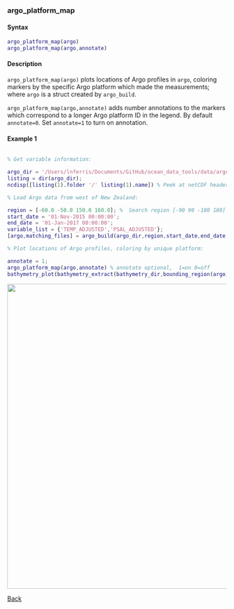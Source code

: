 ### argo_platform_map

#### Syntax

```Matlab
argo_platform_map(argo)
argo_platform_map(argo,annotate)
```
#### Description

``argo_platform_map(argo)`` plots locations of Argo profiles in ``argo``, coloring markers by the specific Argo platform which made the measurements; where ``argo`` is a struct created by ``argo_build``.

``argo_platform_map(argo,annotate)`` adds number annotations to the markers which correspond to a longer Argo platform ID in the legend. By default ``annotate=0``. Set ``annotate=1`` to turn on annotation.


#### Example 1

```Matlab

% Get variable information:

argo_dir = '/Users/lnferris/Documents/GitHub/ocean_data_tools/data/argo/*profiles*.nc';
listing = dir(argo_dir); 
ncdisp([listing(1).folder '/' listing(1).name]) % Peek at netCDF header info to inform choice of variable_list.

% Load Argo data from west of New Zealand:

region = [-60.0 -50.0 150.0 160.0]; %  Search region [-90 90 -180 180]
start_date = '01-Nov-2015 00:00:00';
end_date = '01-Jan-2017 00:00:00';
variable_list = {'TEMP_ADJUSTED','PSAL_ADJUSTED'};
[argo,matching_files] = argo_build(argo_dir,region,start_date,end_date,variable_list);

% Plot locations of Argo profiles, coloring by unique platform:

annotate = 1; 
argo_platform_map(argo,annotate) % annotate optional,  1=on 0=off
bathymetry_plot(bathymetry_extract(bathymetry_dir,bounding_region(argo)),'2Dcontour')

```
<img src="https://user-images.githubusercontent.com/24570061/88316847-6955da80-cce6-11ea-8bb0-d9d0523a3a29.png" width="700">

[Back](https://github.com/lnferris/ocean_data_tools#additional-functions-for-inspecting-argo-data-1)

